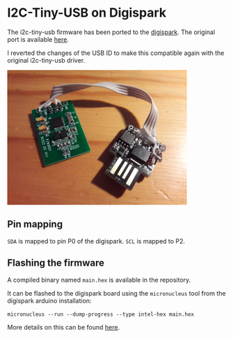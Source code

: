 # I2C-Tiny-USB on Digispark

The i2c-tiny-usb firmware has been ported to the
[digispark](http://digistump.com/products/1). The original port is
available [here](https://github.com/nopdotcom/i2c_tiny_usb-on-Little-Wire).

I reverted the changes of the USB ID to make this compatible again
with the original i2c-tiny-usb driver.

![Foto](digispark_rc522.jpg)

## Pin mapping

```SDA``` is mapped to pin P0 of the digispark. ```SCL``` is mapped to P2.

## Flashing the firmware

A compiled binary named ```main.hex``` is available in the repository.

It can be flashed to the digispark board using the ```micronucleus``` tool
from the digispark arduino installation:

```
micronucleus --run --dump-progress --type intel-hex main.hex
```

More details on this can be found [here](https://github.com/nopdotcom/i2c_tiny_usb-on-Little-Wire/wiki/BuildingOnLinux).
